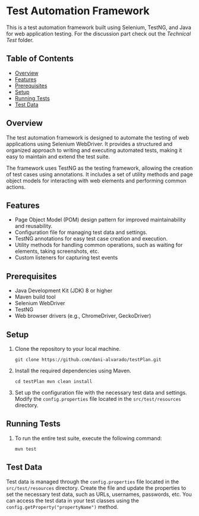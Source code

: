 # Test Automation Framework

This is a test automation framework built using Selenium, TestNG, and Java for web application testing. For the discussion part check out the _Technical Test_ folder.

## Table of Contents

- [Overview](#overview)
- [Features](#features)
- [Prerequisites](#prerequisites)
- [Setup](#setup)
- [Running Tests](#running-tests)
- [Test Data](#test-data)

## Overview

The test automation framework is designed to automate the testing of web applications using Selenium WebDriver. It provides a structured and organized approach to writing and executing automated tests, making it easy to maintain and extend the test suite.

The framework uses TestNG as the testing framework, allowing the creation of test cases using annotations. It includes a set of utility methods and page object models for interacting with web elements and performing common actions.

## Features

- Page Object Model (POM) design pattern for improved maintainability and reusability.
- Configuration file for managing test data and settings.
- TestNG annotations for easy test case creation and execution.
- Utility methods for handling common operations, such as waiting for elements, taking screenshots, etc.
- Custom listeners for capturing test events

## Prerequisites

- Java Development Kit (JDK) 8 or higher
- Maven build tool
- Selenium WebDriver
- TestNG
- Web browser drivers (e.g., ChromeDriver, GeckoDriver)

## Setup

1.  Clone the repository to your local machine.

    `git clone https://github.com/dani-alvarado/testPlan.git`

2.  Install the required dependencies using Maven.

    `cd testPlan
mvn clean install`

3.  Set up the configuration file with the necessary test data and settings. Modify the `config.properties` file located in the `src/test/resources` directory.

## Running Tests

1.  To run the entire test suite, execute the following command:

    `mvn test`

## Test Data

Test data is managed through the `config.properties` file located in the `src/test/resources` directory. Create the file and update the properties to set the necessary test data, such as URLs, usernames, passwords, etc. You can access the test data in your test classes using the `config.getProperty("propertyName")` method.
